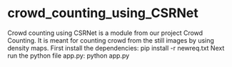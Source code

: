 # crowd_counting_using_CSRNet
Crowd counting using CSRNet is a module from our project Crowd Counting. It is meant for counting crowd from the still images by using density maps.
First install the dependencies: pip install -r newreq.txt 
Next run the python file app.py: python app.py 
